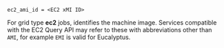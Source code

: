     ec2_ami_id = <EC2 xMI ID>

For grid type **ec2** jobs, identifies the machine image. Services
compatible with the EC2 Query API may refer to these with abbreviations
other than `AMI`, for example `EMI` is valid for Eucalyptus.
